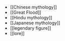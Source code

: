 - [[Chinese mythology]]
- [[Great Flood]]
- [[Hindu mythology]]
- [[Japanese mythology]]
- [[legendary figure]]
- [[lore]]
